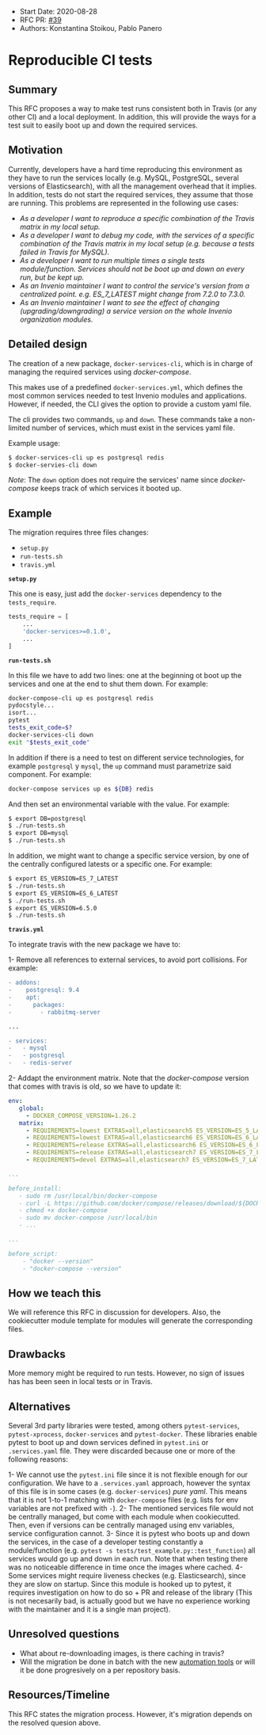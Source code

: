 - Start Date: 2020-08-28
- RFC PR: [#39](https://github.com/inveniosoftware/rfcs/pull/39)
- Authors: Konstantina Stoikou, Pablo Panero

# Reproducible CI tests

## Summary

This RFC proposes a way to make test runs consistent both in Travis (or any
other CI) and a local deployment. In addition, this will provide the ways for
a test suit to easily boot up and down the required services.

## Motivation

Currently, developers have a hard time reproducing this environment as they
have to run the services locally (e.g. MySQL, PostgreSQL, several versions of
Elasticsearch), with all the management overhead that it implies. In addition,
tests do not start the required services, they assume that those are running.
This problems are represented in the following use cases:

- *As a developer I want to reproduce a specific combination of the Travis
  matrix in my local setup.*
- *As a developer I want to debug my code, with the services of a specific
  combination of the Travis matrix in my local setup (e.g. because a tests
  failed in Travis for MySQL).*
- *As a developer I want to run multiple times a single tests module/function.
  Services should not be boot up and down on every run, but be kept up.*
- *As an Invenio maintainer I want to control the service's version from a
  centralized point. e.g. ES_7_LATEST might change from 7.2.0 to 7.3.0.*
- *As an Invenio maintainer I want to see the effect of changing
  (upgrading/downgrading) a service version on the whole Invenio organization
  modules.*

## Detailed design

The creation of a new package, `docker-services-cli`, which is in charge of
managing the required services using *docker-compose*.

This makes use of a predefined `docker-services.yml`, which defines the most
common services needed to test Invenio modules and applications. However, if
needed, the CLI gives the option to provide a custom yaml file.

The cli provides two commands, `up` and `down`. These commands take a
non-limited number of services, which must exist in the services yaml file.

Example usage:

``` bash
$ docker-services-cli up es postgresql redis
$ docker-servies-cli down
```

*Note*: The `down` option does not require the services' name since
*docker-compose* keeps track of which services it booted up.

## Example

The migration requires three files changes:

- `setup.py`
- `run-tests.sh`
- `travis.yml`

**`setup.py`**

This one is easy, just add the `docker-services` dependency to the
`tests_require`.

``` python
tests_require = [
    ...
    'docker-services>=0.1.0',
    ...
]
```

**`run-tests.sh`**

In this file we have to add two lines: one at the beginning ot boot up the
services and one at the end to shut them down. For example:

```bash
docker-compose-cli up es postgresql redis
pydocstyle...
isort...
pytest
tests_exit_code=$?
docker-services-cli down
exit "$tests_exit_code"
```

In addition if there is a need to test on different service technologies, for
example `postgresql` y `mysql`, the `up` command must parametrize said
component. For example:

```bash
docker-compose services up es ${DB} redis
```

And then set an environmental variable with the value. For example:

```bash
$ export DB=postgresql
$ ./run-tests.sh
$ export DB=mysql
$ ./run-tests.sh
```

In addition, we might want to change a specific service version, by one of the
centrally configured latests or a specific one. For example:

```bash
$ export ES_VERSION=ES_7_LATEST
$ ./run-tests.sh
$ export ES_VERSION=ES_6_LATEST
$ ./run-tests.sh
$ export ES_VERSION=6.5.0
$ ./run-tests.sh
```


**`travis.yml`**

To integrate travis with the new package we have to:

1- Remove all references to external services, to avoid port collisions. For
   example:

```diff
- addons:		
-    postgresql: 9.4		
-    apt:		
-      packages:		
-        - rabbitmq-server

...

- services:
-   - mysql
-   - postgresql
-   - redis-server
```

2- Addapt the environment matrix. Note that the *docker-compose* version that
   comes with travis is old, so we have to update it:

```yaml
env:
   global:
     - DOCKER_COMPOSE_VERSION=1.26.2
   matrix:
     - REQUIREMENTS=lowest EXTRAS=all,elasticsearch5 ES_VERSION=ES_5_LATEST
     - REQUIREMENTS=lowest EXTRAS=all,elasticsearch6 ES_VERSION=ES_6_LATEST
     - REQUIREMENTS=release EXTRAS=all,elasticsearch6 ES_VERSION=ES_6_LATEST
     - REQUIREMENTS=release EXTRAS=all,elasticsearch7 ES_VERSION=ES_7_LATEST
     - REQUIREMENTS=devel EXTRAS=all,elasticsearch7 ES_VERSION=ES_7_LATEST

...

before_install:
   - sudo rm /usr/local/bin/docker-compose
   - curl -L https://github.com/docker/compose/releases/download/${DOCKER_COMPOSE_VERSION}/docker-compose-`uname -s`-`uname -m` > docker-compose
   - chmod +x docker-compose
   - sudo mv docker-compose /usr/local/bin
   - ...

...

before_script:
    - "docker --version"
    - "docker-compose --version"
```

## How we teach this

We will reference this RFC in discussion for developers. Also, the
cookiecutter module template for modules will generate the corresponding
files.

## Drawbacks

More memory might be required to run tests. However, no sign of issues has
has been seen in local tests or in Travis.

## Alternatives

Several 3rd party libraries were tested, among others `pytest-services`,
`pytest-xprocess`, `docker-services` and `pytest-docker`. These libraries
enable pytest to boot up and down services defined in `pytest.ini` or
`.services.yaml` file. They were discarded because one or more of the
following reasons:

1- We cannot use the `pytest.ini` file since it is not flexible enough
   for our configuration. We have to a `.services.yaml` approach, however
   the syntax of this file is in some cases (e.g. `docker-services`) *pure
   yaml*. This means that it is not 1-to-1 matching with `docker-compose`
   files (e.g. lists for env variables are not prefixed with `-`).
2- The mentioned services file would not be centrally managed, but come
   with each module when cookiecutted. Then, even if versions can be centrally
   managed using env variables, service configuration cannot.
3- Since it is pytest who boots up and down the services, in the case of a
   developer testing constantly a module/function (e.g. `pytest -s tests/test_example.py::test_function`)
   all services would go up and down in each run. Note that when testing
   there was no noticeable difference in time once the images where cached.
4- Some services might require liveness checkes (e.g. Elasticsearch), since
   they are slow on startup. Since this module is hooked up to pytest, it
   requires investigation on how to do so + PR and release of the library
   (This is not necesarily bad, is actually good but we have no experience
   working with the maintainer and it is a single man project).

## Unresolved questions

- What about re-downloading images, is there caching in travis?
- Will the migration be done in batch with the new
  [automation tools](https://github.com/inveniosoftware/automation-tools) or
  will it be done progresively on a per repository basis.

## Resources/Timeline

This RFC states the migration process. However, it's migration depends on the
resolved quesion above.
